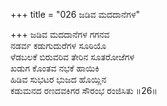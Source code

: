 +++
title = "026 ಜಡಿವ ಮದದಾನೆಗಳ"

+++
ಜಡಿವ ಮದದಾನೆಗಳ ಗಗನವ  
ನಡರ್ವ ಕಡುಗುದುರೆಗಳ ಸೂಠಿಯೊ  
ಳೆಡಬಲಕೆ ಬಿರುವರಿವ ತೇರಿನ ಸೂತರೋಜೆಗಳ  
ಖಡುಗ ಕೊಂತವ ನಭಕೆ ಹಾಯಿಕಿ  
ಹಿಡಿವ ಸುಭಟರ ಭುಜದ ಹೊಯ್ಲಿನ  
ಕಡುಮನದ ರಣದವಕಿಗರ ಸೌರಂಭ ರಂಜಿಸಿತು    ॥26॥